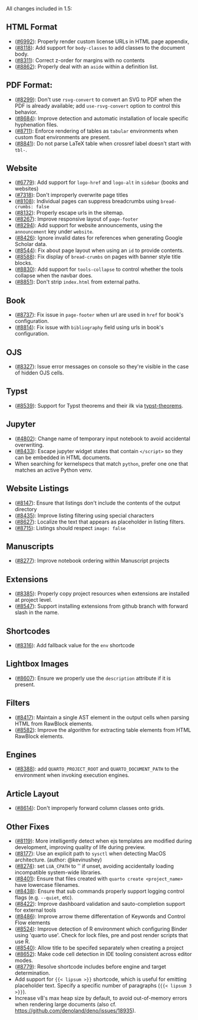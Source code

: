 All changes included in 1.5:

## HTML Format

- ([#6992](https://github.com/quarto-dev/quarto-cli/issues/6992)): Properly render custom license URLs in HTML page appendix,
- ([#8118](https://github.com/quarto-dev/quarto-cli/issues/8118)): Add support for `body-classes` to add classes to the document body.
- ([#8311](https://github.com/quarto-dev/quarto-cli/issues/8311)): Correct z-order for margins with no contents
- ([#8862](https://github.com/quarto-dev/quarto-cli/issues/8862)): Properly deal with an `aside` within a definition list.

## PDF Format:

- ([#8299](https://github.com/quarto-dev/quarto-cli/issues/8299)): Don't use `rsvg-convert` to convert an SVG to PDF when the PDF is already available; add `use-rsvg-convert` option to control this behavior.
- ([#8684](https://github.com/quarto-dev/quarto-cli/issues/8684)): Improve detection and automatic installation of locale specific hyphenation files.
- ([#8711](https://github.com/quarto-dev/quarto-cli/issues/8711)): Enforce rendering of tables as `tabular` environments when custom float environments are present.
- ([#8841](https://github.com/quarto-dev/quarto-cli/issues/8841)): Do not parse LaTeX table when crossref label doesn't start with `tbl-`.

## Website

- ([#6779](https://github.com/quarto-dev/quarto-cli/issues/6779)): Add support for `logo-href` and `logo-alt` in `sidebar` (books and websites)
- ([#7318](https://github.com/quarto-dev/quarto-cli/issues/7318)): Don't improperly overwrite page titles
- ([#8108](https://github.com/quarto-dev/quarto-cli/issues/8108)): Individual pages can suppress breadcrumbs using `bread-crumbs: false`
- ([#8132](https://github.com/quarto-dev/quarto-cli/issues/8132)): Properly escape urls in the sitemap.
- ([#8267](https://github.com/quarto-dev/quarto-cli/issues/8267)): Improve responsive layout of `page-footer`
- ([#8294](https://github.com/quarto-dev/quarto-cli/issues/8294)): Add support for website announcements, using the `announcement` key under `website`.
- ([#8426](https://github.com/quarto-dev/quarto-cli/issues/8426)): Ignore invalid dates for references when generating Google Scholar data.
- ([#8544](https://github.com/quarto-dev/quarto-cli/issues/8544)): Fix about page layout when using an `id` to provide contents.
- ([#8588](https://github.com/quarto-dev/quarto-cli/issues/8588)): Fix display of `bread-crumbs` on pages with banner style title blocks.
- ([#8830](https://github.com/quarto-dev/quarto-cli/issues/8830)): Add support for `tools-collapse` to control whether the tools collapse when the navbar does.
- ([#8851](https://github.com/quarto-dev/quarto-cli/issues/8851)): Don't strip `index.html` from external paths.

## Book

- ([#8737](https://github.com/quarto-dev/quarto-cli/issues/8737)): Fix issue in `page-footer` when url are used in `href` for book's configuration.
- ([#8814](https://github.com/quarto-dev/quarto-cli/issues/8814)): Fix issue with `bibliography` field using urls in book's configuration.

## OJS

- ([#8327](https://github.com/quarto-dev/quarto-cli/issues/8327)): Issue error messages on console so they're visible in the case of hidden OJS cells.

## Typst

- ([#8539](https://github.com/quarto-dev/quarto-cli/issues/8539)): Support for Typst theorems and their ilk via [typst-theorems](https://github.com/sahasatvik/typst-theorems).

## Jupyter

- ([#4802](https://github.com/quarto-dev/quarto-cli/issues/4802)): Change name of temporary input notebook to avoid accidental overwriting.
- ([#8433](https://github.com/quarto-dev/quarto-cli/issues/8433)): Escape jupyter widget states that contain `</script>` so they can be embedded in HTML documents.
- When searching for kernelspecs that match `python`, prefer one one that matches an active Python venv.

## Website Listings

- ([#8147](https://github.com/quarto-dev/quarto-cli/issues/8147)): Ensure that listings don't include the contents of the output directory
- ([#8435](https://github.com/quarto-dev/quarto-cli/issues/8435)): Improve listing filtering using special characters
- ([#8627](https://github.com/quarto-dev/quarto-cli/issues/8627)): Localize the text that appears as placeholder in listing filters.
- ([#8715](https://github.com/quarto-dev/quarto-cli/issues/8715)): Listings should respect `image: false`

## Manuscripts

- ([#8277](https://github.com/quarto-dev/quarto-cli/issues/8277)): Improve notebook ordering within Manuscript projects

## Extensions

- ([#8385](https://github.com/quarto-dev/quarto-cli/issues/8385)): Properly copy project resources when extensions are installed at project level.
- ([#8547](https://github.com/quarto-dev/quarto-cli/issues/8547)): Support installing extensions from github branch with forward slash in the name.

## Shortcodes

- ([#8316](https://github.com/quarto-dev/quarto-cli/issues/8316)): Add fallback value for the `env` shortcode

## Lightbox Images

- ([#8607](https://github.com/quarto-dev/quarto-cli/issues/8607)): Ensure we properly use the `description` attribute if it is present.

## Filters

- ([#8417](https://github.com/quarto-dev/quarto-cli/issues/8417)): Maintain a single AST element in the output cells when parsing HTML from RawBlock elements.
- ([#8582](https://github.com/quarto-dev/quarto-cli/issues/8582)): Improve the algorithm for extracting table elements from HTML RawBlock elements.

## Engines

- ([#8388](https://github.com/quarto-dev/quarto-cli/issues/8388)): add `QUARTO_PROJECT_ROOT` and `QUARTO_DOCUMENT_PATH` to the environment when invoking execution engines.

## Article Layout

- ([#8614](https://github.com/quarto-dev/quarto-cli/issues/8614)): Don't improperly forward column classes onto grids.

## Other Fixes

- ([#8119](https://github.com/quarto-dev/quarto-cli/issues/8119)): More intelligently detect when ejs templates are modified during development, improving quality of life during preview.
- ([#8177](https://github.com/quarto-dev/quarto-cli/issues/8177)): Use an explicit path to `sysctl` when detecting MacOS architecture. (author: @kevinushey)
- ([#8274](https://github.com/quarto-dev/quarto-cli/issues/8274)): set `LUA_CPATH` to '' if unset, avoiding accidentally loading incompatible system-wide libraries.
- ([#8401](https://github.com/quarto-dev/quarto-cli/issues/8401)): Ensure that files created with `quarto create <project_name>` have lowercase filenames.
- ([#8438](https://github.com/quarto-dev/quarto-cli/issues/8438)): Ensure that sub commands properly support logging control flags (e.g. `--quiet`, etc).
- ([#8422](https://github.com/quarto-dev/quarto-cli/issues/8422)): Improve dashboard validation and sauto-completion support for external tools
- ([#8486](https://github.com/quarto-dev/quarto-cli/issues/8486)): Improve arrow theme differentation of Keywords and Control Flow elements
- ([#8524](https://github.com/quarto-dev/quarto-cli/issues/8524)): Improve detection of R environment which configuring Binder using 'quarto use'. Check for lock files, pre and post render scripts that use R.
- ([#8540](https://github.com/quarto-dev/quarto-cli/issues/8540)): Allow title to be specifed separately when creating a project
- ([#8652](https://github.com/quarto-dev/quarto-cli/issues/8652)): Make code cell detection in IDE tooling consistent across editor modes.
- ([#8779](https://github.com/quarto-dev/quarto-cli/issues/8779)): Resolve shortcode includes before engine and target determination.
- Add support for `{{< lipsum >}}` shortcode, which is useful for emitting placeholder text. Specify a specific number of paragraphs (`{{< lipsum 3 >}}`).
- Increase v8's max heap size by default, to avoid out-of-memory errors when rendering large documents (also cf. https://github.com/denoland/deno/issues/18935).

